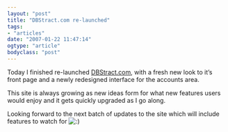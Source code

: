 ```yaml
---
layout: "post"
title: "DBStract.com re-launched"
tags: 
- "articles"
date: "2007-01-22 11:47:14"
ogtype: "article"
bodyclass: "post"
---
```


Today I finished re-launched [DBStract.com](http://www.dbstract.com "DBStract.com"), with a fresh new look to it’s front page and a newly redesigned interface for the accounts area.

This site is always growing as new ideas form for what new features users would enjoy and it gets quickly upgraded as I go along.

Looking forward to the next batch of updates to the site which will include features to watch for ![:)](http://www.tydeontheweb.com/wp-includes/images/smilies/icon_smile.gif)